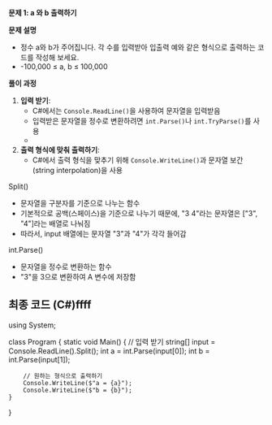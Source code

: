 **문제 1: a 와 b 출력하기**

**문제 설명**

- 정수 a와 b가 주어집니다. 각 수를 입력받아 입출력 예와 같은 형식으로 출력하는 코드를 작성해 보세요.
- -100,000 ≤ a, b ≤ 100,000

**풀이 과정**

1. **입력 받기**:
    - C#에서는 `Console.ReadLine()`을 사용하여 문자열을 입력받음
    - 입력받은 문자열을 정수로 변환하려면 `int.Parse()`나 `int.TryParse()`를 사용
    - 
2. **출력 형식에 맞춰 출력하기**:
    - C#에서 출력 형식을 맞추기 위해 `Console.WriteLine()`과 문자열 보간(string interpolation)을 사용

Split()
- 문자열을 구분자를 기준으로 나누는 함수
- 기본적으로 공백(스페이스)을 기준으로 나누기 때문에, "3 4"라는 문자열은 ["3", "4"]라는 배열로 나눠짐
- 따라서, input 배열에는 문자열 "3"과 "4"가 각각 들어감

int.Parse()
- 문자열을 정수로 변환하는 함수
- "3"을 3으로 변환하여 A 변수에 저장함

## 최종 코드 (C#)ffff
using System;

class Program
{
    static void Main()
    {
        // 입력 받기
        string[] input = Console.ReadLine().Split();
        int a = int.Parse(input[0]);
        int b = int.Parse(input[1]);

        // 원하는 형식으로 출력하기
        Console.WriteLine($"a = {a}");
        Console.WriteLine($"b = {b}");
    }
}
